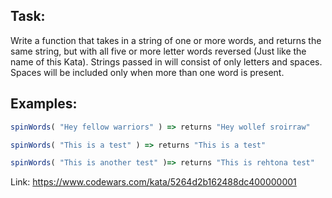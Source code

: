 ## Task:

Write a function that takes in a string of one or more words, and returns the same string, but with all five or more letter words reversed (Just like the name of this Kata). Strings passed in will consist of only letters and spaces. Spaces will be included only when more than one word is present.

## Examples:

```javascript
spinWords( "Hey fellow warriors" ) => returns "Hey wollef sroirraw"

spinWords( "This is a test" ) => returns "This is a test"

spinWords( "This is another test" )=> returns "This is rehtona test"
```

Link:
https://www.codewars.com/kata/5264d2b162488dc400000001
